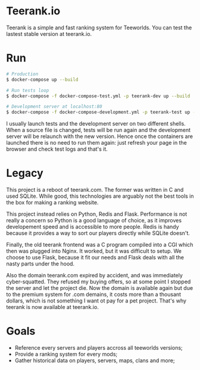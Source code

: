 # Teerank.io

Teerank is a simple and fast ranking system for Teeworlds. You can test the
lastest stable version at teerank.io.

# Run

```bash
# Production
$ docker-compose up --build

# Run tests loop
$ docker-compose -f docker-compose-test.yml -p teerank-dev up --build

# Development server at localhost:80
$ docker-compose -f docker-compose-development.yml -p teerank-test up --build
```

I usually launch tests and the development server on two different shells.
When a source file is changed, tests will be run again and the development
server will be relaunch with the new version.  Hence once the containers are
launched there is no need to run them again: just refresh your page in the
browser and check test logs and that's it.

# Legacy

This project is a reboot of teerank.com.  The former was written in C and used
SQLite.  While good, this technologies are arguably not the best tools in the
box for making a ranking website.

This project instead relies on Python, Redis and Flask.  Performance is not
really a concern so Python is a good language of choice, as it improves
developement speed and is accessible to more people.  Redis is handy because
it provides a way to sort our players directly while SQLite doesn't.

Finally, the old teerank frontend was a C program compiled into a CGI which
then was plugged into Nginx.  It worked, but it was difficult to setup.  We
choose to use Flask, because it fit our needs and Flask deals with all the
nasty parts under the hood.

Also the domain teerank.com expired by accident, and was immediately
cyber-squatted.  They refused my buying offers, so at some point I stopped
the server and let the project die.  Now the domain is available again but
due to the premium system for .com demains, it costs more than a thousant
dollars, which is not something I want ot pay for a pet project.  That's why
teerank is now available at teerank.io.

# Goals

  - Reference every servers and players accross all teeworlds versions;
  - Provide a ranking system for every mods;
  - Gather historical data on players, servers, maps, clans and more;
